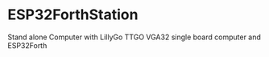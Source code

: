 # ESP32ForthStation
Stand alone Computer with LillyGo TTGO VGA32 single board computer and ESP32Forth
